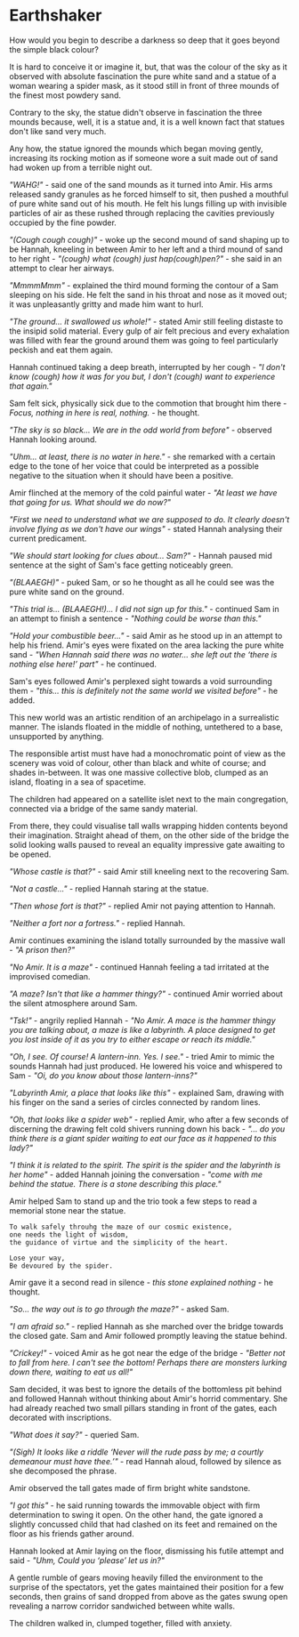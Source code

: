 # Earthshaker

How would you begin to describe a darkness so deep that it goes beyond the simple black colour?

It is hard to conceive it or imagine it, but, that was the colour of the sky as it observed with absolute fascination the pure white sand and a statue of a woman wearing a spider mask, as it stood still in front of three mounds of the finest most powdery sand.

Contrary to the sky, the statue didn't observe in fascination the three mounds because, well, it is a statue and, it is a well known fact that statues don't like sand very much.

Any how, the statue ignored the mounds which began moving gently, increasing its rocking motion as if someone wore a suit made out of sand had woken up from a terrible night out.



*"WAHG!"* - said one of the sand mounds as it turned into Amir. His arms released sandy granules as he forced himself to sit, then pushed a mouthful of pure white sand out of his mouth. He felt his lungs filling up with invisible particles of air as these rushed through replacing the cavities previously occupied by the fine powder.

*"(Cough cough cough)"* - woke up the second mound of sand shaping up to be Hannah, kneeling in between Amir to her left and a third mound of sand to her right - *"(cough) what (cough) just hap(cough)pen?"* - she said in an attempt to clear her airways.

*"MmmmMmm"* - explained the third mound forming the contour of a Sam sleeping on his side. He felt the sand in his throat and nose as it moved out; it was unpleasantly gritty and made him want to hurl.

*"The ground... it swallowed us whole!"* - stated Amir still feeling distaste to the insipid solid material. Every gulp of air felt precious and every exhalation was filled with fear the ground around them was going to feel particularly peckish and eat them again.

Hannah continued taking a deep breath, interrupted by her cough - *"I don't know (cough) how it was for you but, I don't (cough) want to experience that again."*

Sam felt sick, physically sick due to the commotion that brought him there - *Focus, nothing in here is real, nothing.* - he thought.

*"The sky is so black... We are in the odd world from before"* - observed Hannah looking around.

*"Uhm... at least, there is no water in here."* - she remarked with a certain edge to the tone of her voice that could be interpreted as a possible negative to the situation when it should have been a positive. 

Amir flinched at the memory of the cold painful water - *"At least we have that going for us. What should we do now?"*

*"First we need to understand what we are supposed to do. It clearly doesn't involve flying as we don't have our wings"* - stated Hannah analysing their current predicament.

*"We should start looking for clues about... Sam?"* - Hannah paused mid sentence at the sight of Sam's face getting noticeably green.

*"(BLAAEGH)"* - puked Sam, or so he thought as all he could see was the pure white sand on the ground.

*"This trial is... (BLAAEGH!)... I did not sign up for this."* - continued Sam in an attempt to finish a sentence - *"Nothing could be worse than this."*

*"Hold your combustible beer..."* - said Amir as he stood up in an attempt to help his friend. Amir's eyes were fixated on the area lacking the pure white sand - *"When Hannah said there was no water... she left out the ‘there is nothing else here!’ part"* - he continued.



Sam's eyes followed Amir's perplexed sight towards a void surrounding them - *"this... this is definitely not the same world we visited before"* - he added.



This new world was an artistic rendition of an archipelago in a surrealistic manner. The islands floated in the middle of nothing, untethered to a base, unsupported by anything.

The responsible artist must have had a monochromatic point of view as the scenery was void of colour, other than black and white of course; and shades in-between. It was one massive collective blob, clumped as an island, floating in a sea of spacetime.

The children had appeared on a satellite islet next to the main congregation, connected via a bridge of the same sandy material.

From there, they could visualise tall walls wrapping hidden contents beyond their imagination. Straight ahead of them, on the other side of the bridge the solid looking walls paused to reveal an equality impressive gate awaiting to be opened.



*"Whose castle is that?"* - said Amir still kneeling next to the recovering Sam.

*"Not a castle..."* - replied Hannah staring at the statue.

*"Then whose fort is that?"* - replied Amir not paying attention to Hannah.

*"Neither a fort nor a fortress."* - replied Hannah.

Amir continues examining the island totally surrounded by the massive wall - *"A prison then?"*

*"No Amir. It is a maze"* - continued Hannah feeling a tad irritated at the improvised comedian.

*"A maze? Isn't that like a hammer thingy?"* - continued Amir worried about the silent atmosphere around Sam.

*"Tsk!"* - angrily replied Hannah - *"No Amir. A mace is the hammer thingy you are talking about, a maze is like a labyrinth. A place designed to get you lost inside of it as you try to either escape or reach its middle."*

*"Oh, I see. Of course! A lantern-inn. Yes. I see."* - tried Amir to mimic the sounds Hannah had just produced. He lowered his voice and whispered to Sam - *"Oi, do you know about those lantern-inns?"*

*"Labyrinth Amir, a place that looks like this"* - explained Sam, drawing with his finger on the sand a series of circles connected by random lines.

*"Oh, that looks like a spider web"* - replied Amir, who after a few seconds of discerning the drawing felt cold shivers running down his back - *"... do you think there is a giant spider waiting to eat our face as it happened to this lady?"*

*"I think it is related to the spirit.  The spirit is the spider and the labyrinth is her home"* - added Hannah joining the conversation - *"come with me behind the statue. There is a stone describing this place."*



Amir helped Sam to stand up and the trio took a few steps to read a memorial stone near the statue.



```
To walk safely throuhg the maze of our cosmic existence, 
one needs the light of wisdom, 
the guidance of virtue and the simplicity of the heart.

Lose your way,
Be devoured by the spider.
```



Amir gave it a second read in silence - *this stone explained nothing* - he thought.

*"So... the way out is to go through the maze?"* - asked Sam.

*"I am afraid so."* - replied Hannah as she marched over the bridge towards the closed gate. Sam and Amir followed promptly leaving the statue behind.

*"Crickey!"* - voiced Amir as he got near the edge of the bridge - *"Better not to fall from here. I can't see the bottom! Perhaps there are monsters lurking down there, waiting to eat us all!"*

Sam decided, it was best to ignore the details of the bottomless pit behind and followed Hannah without thinking about Amir's horrid commentary. She had already reached two small pillars standing in front of the gates, each decorated with inscriptions.

*"What does it say?"* - queried Sam.

*"(Sigh) It looks like a riddle ‘Never will the rude pass by me; a courtly demeanour must have thee.’"* - read Hannah aloud, followed by silence as she decomposed the phrase.

Amir observed the tall gates made of firm bright white sandstone.

*"I got this"* - he said running towards the immovable object with firm determination to swing it open. On the other hand, the gate ignored a slightly concussed child that had clashed on its feet and remained on the floor as his friends gather around.

Hannah looked at Amir laying on the floor, dismissing his futile attempt and said - *"Uhm, Could you ‘please’ let us in?"*

A gentle rumble of gears moving heavily filled the environment to the surprise of the spectators, yet the gates maintained their position for a few seconds, then grains of sand dropped from above as the gates swung open revealing a narrow corridor sandwiched between white walls.

The children walked in, clumped together, filled with anxiety. 

